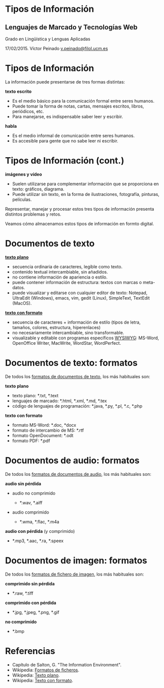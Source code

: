 # Tipos de Información
## Lenguajes de Marcado y Tecnologías Web

Grado en Lingüística y Lenguas Aplicadas


17/02/2015. Víctor Peinado <v.peinado@filol.ucm.es>




Tipos de Información
====================

La información puede presentarse de tres formas distintas:

**texto escrito**

- Es el medio básico para la comunicación formal entre seres humanos.
- Puede tomar la forma de notas, cartas, mensajes escritos, libros, periódicos,
  etc.
- Para manejarse, es indispensable saber leer y escribir.


**habla**

- Es el medio informal de comunicación entre seres humanos.
- Es accesible para gente que no sabe leer ni escribir.



Tipos de Información (cont.)
============================

**imágenes y vídeo**

- Suelen utilizarse para complementar información que se proporciona en texto: gráficos, diagrama.
- Puede utilizar sin texto, en la forma de ilustraciones, fotografía, pinturas, películas.

Representar, manejar y procesar estos tres tipos de información presenta
distintos problemas y retos.

Veamos cómo almacenamos estos tipos de información en formto digital.




Documentos de texto
===================


**[texto plano](http://en.wikipedia.org/wiki/Plain_text)**

- secuencia ordinaria de caracteres, legible como texto.
- contenido textual intercambiable, sin añadidos.
- no contiene información de apariencia o estilo.
- puede contener información de estructura: textos con marcas o meta-datos.
- puede visualizar y editarse con cualquier editor de texto: Notepad, UltraEdit (Windows), emacs, vim, gedit (Linux), SimpleText, TextEdit (MacOS).  

**[texto con formato](http://en.wikipedia.org/wiki/Formatted_text)**

- secuencia de caracteres + información de estilo (tipos de letra, tamaños, colores, estructura, hiperenlaces)
- no necesariamente intercambiable, sino transformable.
- visualizable y editable con programas específicos [WYSIWYG](http://en.wikipedia.org/wiki/WYSIWYG): MS-Word, OpenOffice Writer, MacWrite, WordStar, WordPerfect.




Documentos de texto: formatos
===

De todos los [formatos de documentos de texto](http://en.wikipedia.org/wiki/List_of_file_formats#Document), los más habituales son:

**texto plano**

- texto plano: \*.txt, \*.text
- lenguajes de marcado: \*.html, \*.xml, \*.md, \*.tex
- código de lenguajes de programación: \*.java, \*.py, \*.pl, \*.c, \*.php

**texto con formato**

- formato MS-Word: \*.doc, \*docx
- formato de intercambio de MS: \*.rtf
- formato OpenDocument: \*.odt
- formato PDF: \*.pdf




Documentos de audio: formatos
===

De todos los [formatos de documentos de audio](http://en.wikipedia.org/wiki/List_of_file_formats#Sound_and_music), los más habituales son:

**audio sin pérdida**

- audio no comprimido
    - \*.wav, \*.aiff

- audio comprimido

    - \*.wma, \*.flac, \*.m4a


**audio con pérdida** (y comprimido)

  - \*.mp3, \*.aac, \*.ra, \*.speex




Documentos de imagen: formatos
===

De todos los [formatos de fichero de imagen](http://en.wikipedia.org/wiki/Image_file_formats), los más habituales son:


**comprimido sin pérdida**

- \*.raw, \*.tiff


**comprimido con pérdida**

- \*.jpg, \*.jpeg, \*.png, \*.gif


**no comprimido**

- \*.bmp





Referencias
===========


- Capítulo de Salton, G. "The Information Environment".
- Wikipedia: [Formatos de ficheros](http://en.wikipedia.org/wiki/List_of_file_formats#Document).
- Wikipedia: [Texto plano](http://en.wikipedia.org/wiki/Plain_text).
- Wikipedia: [Texto con formato](http://en.wikipedia.org/wiki/Formatted_text).

